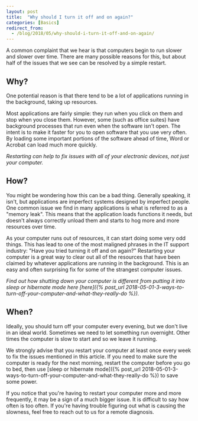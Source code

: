 ```yaml
---
layout: post
title:  "Why should I turn it off and on again?"
categories: [Basics]
redirect_from:
  - /blog/2018/05/why-should-i-turn-it-off-and-on-again/
---
```


A common complaint that we hear is that computers begin to run slower and slower over time. There are many possible reasons for this, but about half of the issues that we see can be resolved by a simple restart.

## Why?

One potential reason is that there tend to be a lot of applications running in the background, taking up resources.

Most applications are fairly simple: they run when you click on them and stop when you close them. However, some (such as office suites) have background processes that run even when the software isn't open. The intent is to make it faster for you to open software that you use very often. By loading some important portions of the software ahead of time, Word or Acrobat can load much more quickly.

*Restarting can help to fix issues with all of your electronic devices, not just your computer.*

## How?

You might be wondering how this can be a bad thing. Generally speaking, it isn't, but applications are imperfect systems designed by imperfect people. One common issue we find in many applications is what is referred to as a "memory leak". This means that the application loads functions it needs, but doesn't always correctly unload them and starts to hog more and more resources over time.

As your computer runs out of resources, it can start doing some very odd things. This has lead to one of the most maligned phrases in the IT support industry: "Have you tried turning it off and on again?" Restarting your computer is a great way to clear out all of the resources that have been claimed by whatever applications are running in the background. This is an easy and often surprising fix for some of the strangest computer issues.

*Find out how shutting down your computer is different from putting it into sleep or hibernate mode here [here]({% post_url 2018-05-01-3-ways-to-turn-off-your-computer-and-what-they-really-do %}).*

## When?

Ideally, you should turn off your computer every evening, but we don't live in an ideal world. Sometimes we need to let something run overnight. Other times the computer is slow to start and so we leave it running.

We strongly advise that you restart your computer at least once every week to fix the issues mentioned in this article. If you need to make sure the computer is ready for the next morning, restart the computer before you go to bed, then use [sleep or hibernate mode]({% post_url 2018-05-01-3-ways-to-turn-off-your-computer-and-what-they-really-do %}) to save some power.

If you notice that you're having to restart your computer more  and more frequently, it may be a sign of a much bigger issue. It is difficult to say how often is too often. If you're having trouble figuring out what is causing the slowness, feel free to reach out to us for a remote diagnosis.